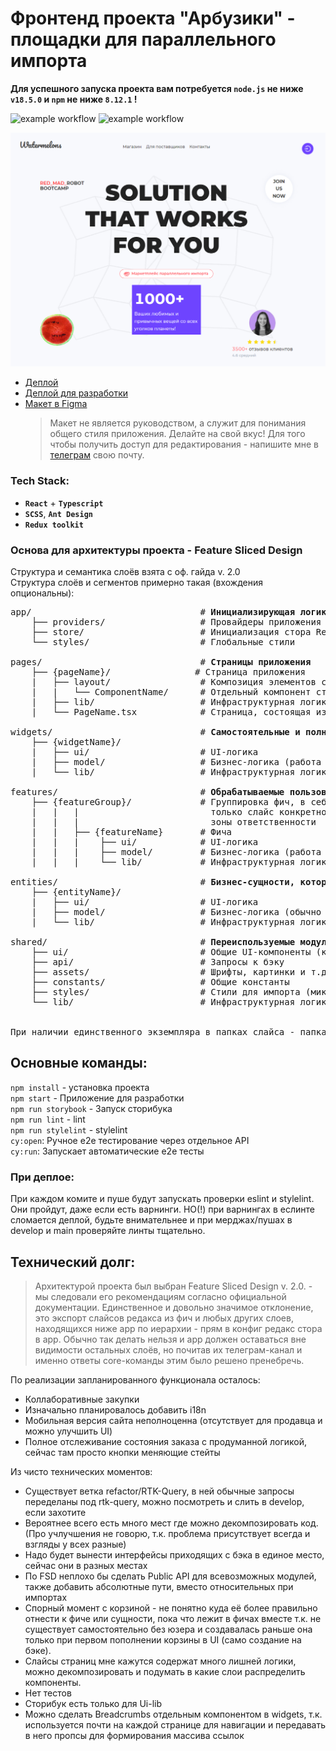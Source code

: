 # Фронтенд проекта "Арбузики" - площадки для параллельного импорта

<strong>Для успешного запуска проекта вам потребуется `node.js` не ниже `v18.5.0` и `npm` не ниже `8.12.1` !</strong>

![example workflow](https://github.com/klimetzc/watermelons/actions/workflows/github-actions.yml/badge.svg)
![example workflow](https://github.com/klimetzc/watermelons/actions/workflows/e2e.yml/badge.svg)

![hero](./src/shared/assets/images/forMarkdown.png)

- [Деплой](https://watermelons-rmr.netlify.app)
- [Деплой для разработки](https://develop--watermelons-rmr.netlify.app)
- [Макет в Figma](https://www.figma.com/file/4VxqFExw7rSdNK6HXFLe64/Watermelons?node-id=443%3A134)
  > Макет не является руководством, а служит для понимания общего стиля приложения. Делайте на свой вкус! Для того чтобы получить доступ для редактирования - напишите мне в [телеграм](t.me/klimetzc) свою почту.

### Tech Stack:

- **`React`** + **`Typescript`**
- **`SCSS`**, **`Ant Design`**
- **`Redux toolkit`**

### Основа для архитектуры проекта - **Feature Sliced Design**

Структура и семантика слоёв взята с оф. гайда v. 2.0  
Структура слоёв и сегментов примерно такая (вхождения опциональны):

<pre>
app/                                # <b>Инициализирующая логика приложения</b>
    ├── providers/                  # Провайдеры приложения (Store, BrowserRouter...)
    ├── store/                      # Инициализация стора Redux
    └── styles/                     # Глобальные стили 

pages/                              # <b>Страницы приложения</b>
    ├── {pageName}/                # Страница приложения
    |   ├── layout/                 # Композиция элементов страницы (список сущностей etc)
    |   |   └── ComponentName/      # Отдельный компонент страницы
    |   ├── lib/                    # Инфраструктурная логика (utils/helpers/types/hooks)
    |   └── PageName.tsx            # Страница, состоящая из layouts

widgets/                            # <b>Самостоятельные и полноценные блоки для страниц</b>
    ├── {widgetName}/
    |   ├── ui/                     # UI-логика
    |   ├── model/                  # Бизнес-логика (работа со стором)
    |   └── lib/                    # Инфраструктурная логика (utils/helpers/types/hooks)

features/                           # <b>Обрабатываемые пользовательские сценарии</b>
    ├── {featureGroup}/             # Группировка фич, в себе может содержать 
    |   |   |                         только слайс конкретной фичи. Нужен для обозначения
    |   |   |                         зоны ответственности
    |   |   ├── {featureName}       # Фича
    |   |   |    ├── ui/            # UI-логика
    |   |   |    ├── model/         # Бизнес-логика (работа со стором)
    |   |   |    └── lib/           # Инфраструктурная логика (utils/helpers/types)

entities/                           # <b>Бизнес-сущности, которыми оперирует предметная область</b>
    ├── {entityName}/
    |   ├── ui/                     # UI-логика
    |   ├── model/                  # Бизнес-логика (обычно работа со стейт-менеджером)
    |   └── lib/                    # Инфраструктурная логика (utils/helpers/types)

shared/                             # <b>Переиспользуемые модули, без привязки к бизнес-логике</b>
    ├── ui/                         # Общие UI-компоненты (кнопки, инпуты и т.д.)
    ├── api/                        # Запросы к бэку
    ├── assets/                     # Шрифты, картинки и т.д.
    ├── constants/                  # Общие константы
    ├── styles/                     # Стили для импорта (миксины, переменные)
    └── lib/                        # Инфраструктурная логика (utils/helpers/types)


При наличии единственного экземпляра в папках слайса - папка обычно опускается.       
</pre>

## Основные команды:

`npm install` - установка проекта  
`npm start` - Приложение для разработки  
`npm run storybook` - Запуск сторибука  
`npm run lint` - lint  
`npm run stylelint` - stylelint  
`cy:open`: Ручное e2e тестирование через отдельное API  
`cy:run`: Запускает автоматические e2e тесты

### При деплое:

При каждом комите и пуше будут запускать проверки eslint и stylelint. Они пройдут, даже если есть варнинги. НО(!) при варнингах в еслинте сломается деплой, будьте внимательнее и при мерджах/пушах в develop и main проверяйте линты тщательно.

## Технический долг:

> Архитектурой проекта был выбран Feature Sliced Design v. 2.0. - мы следовали его рекомендациям согласно официальной документации. Единственное и довольно значимое отклонение, это экспорт слайсов редакса из фич и любых других слоев, находящихся ниже app по иерархии - прям в конфиг редакс стора в app. Обычно так делать нельзя и app должен оставаться вне видимости остальных слоёв, но почитав их телеграм-канал и именно ответы core-команды этим было решено пренебречь.

По реализации запланированного функционала осталось:

- Коллаборативные закупки
- Изначально планировалось добавить i18n
- Мобильная версия сайта неполноценна (отсутствует для продавца и можно улучшить UI)
- Полное отслеживание состояния заказа с продуманной логикой, сейчас там просто кнопки меняющие стейты

Из чисто технических моментов:

- Существует ветка refactor/RTK-Query, в ней обычные запросы переделаны под rtk-query, можно посмотреть и слить в develop, если захотите
- Вероятнее всего есть много мест где можно декомпозировать код. (Про учлучшения не говорю, т.к. проблема присутствует всегда и взгляды у всех разные)
- Надо будет вынести интерфейсы приходящих с бэка в единое место, сейчас они в разных местах
- По FSD неплохо бы сделать Public API для всевозможных модулей, также добавить абсолютные пути, вместо относительных при импортах
- Спорный момент с корзиной - не понятно куда её более правильно отнести к фиче или сущности, пока что лежит в фичах вместе т.к. не существует самостоятельно без юзера и создавалась раньше она только при первом пополнении корзины в UI (само создание на бэке).
- Слайсы страниц мне кажутся содержат много лишней логики, можно декомпозировать и подумать в какие слои распределить компоненты.
- Нет тестов
- Сторибук есть только для Ui-lib
- Можно сделать Breadcrumbs отдельным компонентом в widgets, т.к. используется почти на каждой странице для навигации и передавать в него пропсы для формирования массива ссылок
